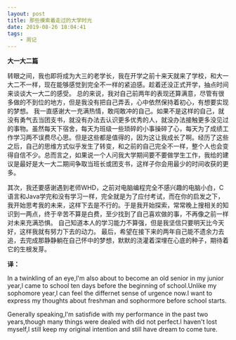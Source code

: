 ```yaml
---
layout: post
title: 那些摸索着走过的大学时光
date: 2019-08-26 18:04:41
tags: 
	- 周记 
---
```


 **大一大二篇** 

转眼之间，我也即将成为大三的老学长，我在开学之前十来天就来了学校，和大一大二不一样，现在能够感觉到完全不一样的紧迫感。趁着还没正式开学，抽点时间来谈谈大一大二的感受。
总的来说，我对自己前两年的表现还算满意，尽管有很多做的不到位的地方，但是我没有把自己弄丢，心中依然保持着初心，有想要实现的梦想。
我一直感谢大一充满热情，敢闯敢冲的自己。如果不是这样的自己，就没有勇气去当团支书，就没有办法去认识更多优秀的人，就没办法接触更多没见过的事物。虽然每天下宿舍，每天为班级一些琐碎的小事操碎了心，每天为了成绩工作学习两不误费尽心思。但是这些都是值得的，因为这让我成长了啊。经历了这些之后，自己的思维方式似乎发生了转变，和之前的自己完全不一样，整个人也会变得自信不少。总而言之，如果说一个人问我大学期间要不要做学生工作，我给的建议是最好是大一大二期间争取当班长或团支书，这样子你会用最少的时间收获的更多。

<!--more-->

其次，我还要感谢遇到老师WHD，之前对电脑编程完全不感兴趣的电脑小白，C语言和Java学完和没有学习一样，完全就是为了应付考试，而在你的启发之下，我开始思考我的未来，这样下去是不行的。于是我开始探索，常常晚上搜相关的知识到一两点，终于辛苦不算是白费，至少找到了自己喜欢做的事，不再像之前一样对未来充满恐惧。
自己知道本人的学习能力不算强，但是我坚信只要明天比今天好，这样我就有努力下去的动力。
最后，希望在接下来的两年自己能不遗余力去追，去完成那静静躺在自己怀中的梦想，默默的浇灌着深埋在心底的种子，期待着它的生根发芽。

**译：**

In a twinkling of an eye,l'm also about to become an old senior in my junior year,l came to school ten days before the beginning of school.Unlike my sophomore year,l can feel the differnet sense of urgence now.l want to express my thoughts about freshman and sophormore before school starts.

Generally speaking,l'm satisfide with my performance in the past two years,though many things were dealed with did not perfect.l haven't lost myself,l still keep my original intention and still have dream to come ture.



